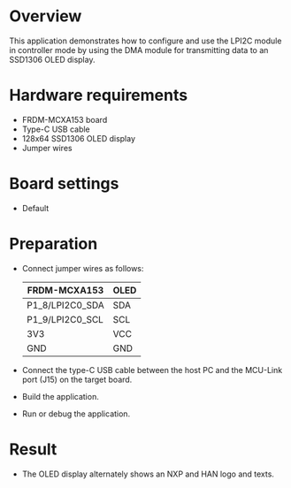 Overview
========
This application demonstrates how to configure and use the LPI2C module in controller mode by using the DMA module for transmitting data to an SSD1306 OLED display.

Hardware requirements
=====================
- FRDM-MCXA153 board
- Type-C USB cable
- 128x64 SSD1306 OLED display
- Jumper wires

Board settings
==============
- Default

Preparation
===========
- Connect jumper wires as follows:

    | FRDM-MCXA153    | OLED |
    |-----------------|------|
    | P1_8/LPI2C0_SDA | SDA  |
    | P1_9/LPI2C0_SCL | SCL  |
    | 3V3             | VCC  |
    | GND             | GND  |

- Connect the type-C USB cable between the host PC and the MCU-Link port (J15) on the target board.
- Build the application.
- Run or debug the application.

Result
======
- The OLED display alternately shows an NXP and HAN logo and texts.
